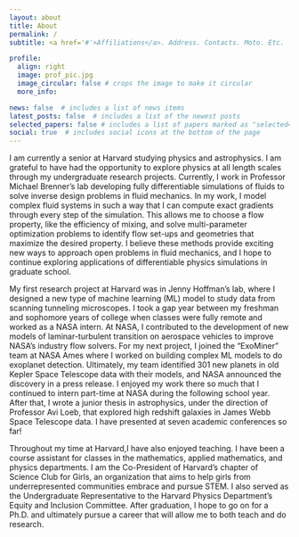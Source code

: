 ```yaml
---
layout: about
title: About
permalink: /
subtitle: <a href='#'>Affiliations</a>. Address. Contacts. Moto. Etc.

profile:
  align: right
  image: prof_pic.jpg
  image_circular: false # crops the image to make it circular
  more_info: 

news: false  # includes a list of news items
latest_posts: false  # includes a list of the newest posts
selected_papers: false # includes a list of papers marked as "selected={true}"
social: true  # includes social icons at the bottom of the page
---
```


I am currently a senior at Harvard studying physics and astrophysics. I am grateful to have had the opportunity to explore physics at all length scales through my undergraduate research projects. Currently, I work in Professor Michael Brenner’s lab developing fully differentiable simulations of fluids to solve inverse design problems in fluid mechanics. In my work, I model complex fluid systems in such a way that I can compute exact gradients through every step of the simulation. This allows me to choose a flow property, like the efficiency of mixing, and solve multi-parameter optimization problems to identify flow set-ups and geometries that maximize the desired property. I believe these methods provide exciting new ways to approach open problems in fluid mechanics, and I hope to continue exploring applications of differentiable physics simulations in graduate school.

My first research project at Harvard was in Jenny Hoffman’s lab, where I designed a new type of machine learning (ML) model to study data from scanning tunneling microscopes. I took a gap year between my freshman and sophomore years of college when classes were fully remote and worked as a NASA intern. At NASA, I contributed to the development of new models of
laminar-turbulent transition on aerospace vehicles to improve NASA’s industry flow solvers. For my next project, I joined the “ExoMiner” team at NASA Ames where I worked on building complex ML models to do exoplanet detection. Ultimately, my team identified 301 new planets in old Kepler Space Telescope data with their models, and NASA announced the discovery in a press release. I enjoyed my work there so much that I continued to intern part-time at NASA during the following school year. After that, I wrote a junior thesis in astrophysics, under the direction of Professor Avi Loeb, that explored high redshift galaxies in James Webb Space Telescope data. I have presented at seven academic conferences so far!

Throughout my time at Harvard,I have also enjoyed teaching. I have been a course assistant for classes in the mathematics, applied mathematics, and physics departments. I am the Co-President of Harvard’s chapter of Science Club for Girls, an organization that aims to help girls from underrepresented communities embrace and pursue STEM. I also served as the Undergraduate Representative to the Harvard Physics Department’s Equity and Inclusion Committee. After graduation, I hope to go on for a Ph.D. and ultimately pursue a career that will allow me to both teach and do research.
